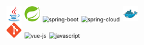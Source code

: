 <div>
  <img src="https://github.com/devicons/devicon/blob/master/icons/java/java-original.svg" title="java" alt="java" width="40" height="40"/>&nbsp
  <img src="https://github.com/devicons/devicon/blob/master/icons/spring/spring-original.svg" title="spring" alt="spring" width="40" height="40"/>&nbsp
  <img src="https://images.ctfassets.net/gt6dp23g0g38/5DqlQtFKecFlkqQ8YGDT2p/aa945b648f44dd872e9a1b89f7d203ef/springboot.png" title="spring-boot" alt="spring-boot" width="40" height="40"/>&nbsp
  <img src="https://avatars.githubusercontent.com/u/7815877?s=200&v=4" title="spring-cloud" alt="spring-cloud" width="40" height="40"/>&nbsp
  <img src="https://github.com/devicons/devicon/blob/master/icons/docker/docker-original.svg" title="docker" alt="docker" width="40" height="40"/>&nbsp
  <br>
  <img src="https://github.com/devicons/devicon/blob/master/icons/git/git-original.svg" title="git" alt="git" width="40" height="40"/>&nbsp
  <img src="https://img.icons8.com/?size=512&id=rY6agKizO9eb&format=png" title="vue-js" alt="vue-js" width="40" height="40"/>&nbsp
  <img src="https://img.icons8.com/?size=512&id=108784&format=png" title="javascript" alt="javascript" width="40" height="40"/>&nbsp
  <br>
</div>
